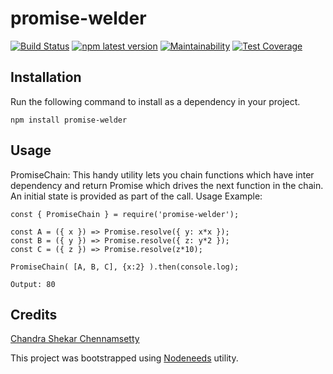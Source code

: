 # promise-welder
[![Build Status](https://travis-ci.org/chandu1310/promise-welder.svg?branch=master)](https://travis-ci.org/chandu1310/promise-welder)
[![npm latest version](https://img.shields.io/npm/v/promise-welder/latest.svg)](https://www.npmjs.com/package/promise-welder)
[![Maintainability](https://api.codeclimate.com/v1/badges/08e79f8877e6af782ec8/maintainability)](https://codeclimate.com/github/chandu1310/promise-welder/maintainability)
[![Test Coverage](https://api.codeclimate.com/v1/badges/08e79f8877e6af782ec8/test_coverage)](https://codeclimate.com/github/chandu1310/promise-welder/test_coverage)

## Installation

Run the following command to install as a dependency in your project.

```
npm install promise-welder
```

## Usage

PromiseChain: This handy utility lets you chain functions which have inter dependency and return Promise which drives the next function in the chain. An initial state is provided as part of the call.
Usage Example:

```
const { PromiseChain } = require('promise-welder');

const A = ({ x }) => Promise.resolve({ y: x*x });
const B = ({ y }) => Promise.resolve({ z: y*2 });
const C = ({ z }) => Promise.resolve(z*10);

PromiseChain( [A, B, C], {x:2} ).then(console.log);

Output: 80
```

## Credits
[Chandra Shekar Chennamsetty](https://github.com/chandu1310)

This project was bootstrapped using [Nodeneeds](https://www.npmjs.com/package/@chandu1310/nodeneeds) utility.
